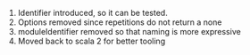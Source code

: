 1. Identifier introduced, so it can be tested.
2. Options removed since repetitions do not return a none
3. moduleIdentifier removed so that naming is more expressive
4. Moved back to scala 2 for better tooling
